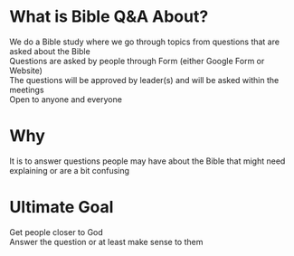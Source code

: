 # What is Bible Q&A About?
We do a Bible study where we go through topics from questions that are asked about the Bible<br/>Questions are asked by people through Form (either Google Form or Website)<br/>The questions will be approved by leader(s) and will be asked within the meetings<br/>Open to anyone and everyone
# Why
It is to answer questions people may have about the Bible that might need explaining or are a bit confusing
# Ultimate Goal
Get people closer to God<br/>Answer the question or at least make sense to them
